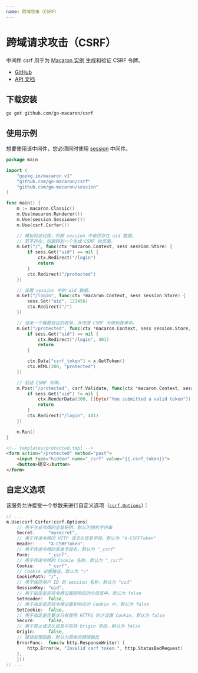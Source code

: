 ```yaml
---
name: 跨域攻击（CSRF）
---
```


# 跨域请求攻击（CSRF）

中间件 csrf 用于为 [Macaron 实例](../intro/core_concepts#macaron-%E5%AE%9E%E4%BE%8B) 生成和验证 CSRF 令牌。

- [GitHub](https://github.com/go-macaron/csrf)
- [API 文档](https://gowalker.org/github.com/go-macaron/csrf)

## 下载安装

```sh
go get github.com/go-macaron/csrf
```

## 使用示例

想要使用该中间件，您必须同时使用 [session](session) 中间件。

```go
package main

import (
    "gopkg.in/macaron.v1"
    "github.com/go-macaron/csrf"
    "github.com/go-macaron/session"
)

func main() {
    m := macaron.Classic()
    m.Use(macaron.Renderer())
    m.Use(session.Sessioner())
    m.Use(csrf.Csrfer())

    // 模拟验证过程，判断 session 中是否存在 uid 数据。
    // 若不存在，则跳转到一个生成 CSRF 的页面。
    m.Get("/", func(ctx *macaron.Context, sess session.Store) {
        if sess.Get("uid") == nil {
            ctx.Redirect("/login")
            return
        }
        ctx.Redirect("/protected")
    })

    // 设置 session 中的 uid 数据。
    m.Get("/login", func(ctx *macaron.Context, sess session.Store) {
        sess.Set("uid", 123456)
        ctx.Redirect("/")
    })

    // 渲染一个需要验证的表单，并传递 CSRF 令牌到表单中。
    m.Get("/protected", func(ctx *macaron.Context, sess session.Store, x csrf.CSRF) {
        if sess.Get("uid") == nil {
            ctx.Redirect("/login", 401)
            return
        }

        ctx.Data["csrf_token"] = x.GetToken()
        ctx.HTML(200, "protected")
    })

    // 验证 CSRF 令牌。
    m.Post("/protected", csrf.Validate, func(ctx *macaron.Context, sess session.Store) {
        if sess.Get("uid") != nil {
            ctx.RenderData(200, []byte("You submitted a valid token"))
            return
        }
        ctx.Redirect("/login", 401)
    })

    m.Run()
}
```

```html
<!-- templates/protected.tmpl -->
<form action="/protected" method="post">
    <input type="hidden" name="_csrf" value="{{.csrf_token}}">
    <button>提交</button>
</form>
```

## 自定义选项

该服务允许接受一个参数来进行自定义选项（[`csrf.Options`](https://gowalker.org/github.com/go-macaron/csrf#Options)）：

```go
// ...
m.Use(csrf.Csrfer(csrf.Options{
    // 用于生成令牌的全局秘钥，默认为随机字符串
    Secret:	    "mysecret",
    // 用于传递令牌的 HTTP 请求头信息字段，默认为 "X-CSRFToken"
    Header:		"X-CSRFToken",
    // 用于传递令牌的表单字段名，默认为 "_csrf"
    Form:		"_csrf",
    // 用于传递令牌的 Cookie 名称，默认为 "_csrf"
    Cookie:		"_csrf",
    // Cookie 设置路径，默认为 "/"
    CookiePath:	"/",
    // 用于保存用户 ID 的 session 名称，默认为 "uid"
    SessionKey:	"uid",
    // 用于指定是否将令牌设置到响应的头信息中，默认为 false
    SetHeader:	false,
    // 用于指定是否将令牌设置到响应的 Cookie 中，默认为 false
    SetCookie:  false,
    // 用于指定是否要求只有使用 HTTPS 时才设置 Cookie，默认为 false
    Secure:     false,
    // 用于禁止请求头信息中包括 Origin 字段，默认为 false
    Origin:     false,
    // 错误处理函数，默认为简单的错误输出
    ErrorFunc:  func(w http.ResponseWriter) {
        http.Error(w, "Invalid csrf token.", http.StatusBadRequest)
    },
    }))
// ...
```

